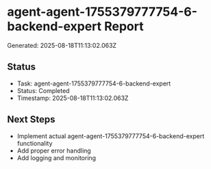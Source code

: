 # agent-agent-1755379777754-6-backend-expert Report

Generated: 2025-08-18T11:13:02.063Z

## Status
- Task: agent-agent-1755379777754-6-backend-expert
- Status: Completed
- Timestamp: 2025-08-18T11:13:02.063Z

## Next Steps
- Implement actual agent-agent-1755379777754-6-backend-expert functionality
- Add proper error handling
- Add logging and monitoring
